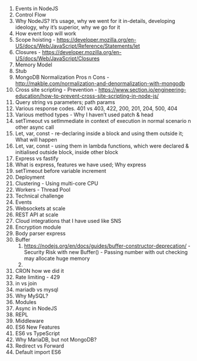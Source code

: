 1. Events in NodeJS
2. Control Flow
3. Why NodeJS? It’s usage, why we went for it in-details, developing ideology, why it’s superior, why we go for it
4. How event loop will work
5. Scope hoisting - https://developer.mozilla.org/en-US/docs/Web/JavaScript/Reference/Statements/let
6. Closures - https://developer.mozilla.org/en-US/docs/Web/JavaScript/Closures
7. Memory Model
8. Stub
9. MongoDB Normalization Pros n Cons - http://makble.com/normalization-and-denormalization-with-mongodb
10. Cross site scripting - Prevention - https://www.section.io/engineering-education/how-to-prevent-cross-site-scripting-in-node-js/
11. Query string vs parameters; path params
12. Various response codes. 401 vs 403, 422, 200, 201, 204, 500, 404
13. Various method types - Why I haven’t used patch & head
14. setTimeout vs setImmediate in context of execution in normal scenario n other async call
15. Let, var, const - re-declaring inside a block and using them outside it; What will happen
16. Let, var, const - using them in lambda functions, which were declared & initialised outside block, inside other block
17. Express vs fastify
18. What is express, features we have used; Why express
19. setTimeout before variable increment
20. Deployment
21. Clustering - Using multi-core CPU
22. Workers - Thread Pool
23. Technical challenge
24. Events
25. Websockets at scale
26. REST API at scale
27. Cloud integrations that I have used like SNS
28. Encryption module
29. Body parser express
30. Buffer
    1. https://nodejs.org/en/docs/guides/buffer-constructor-deprecation/ - Security Risk with new Buffer() - Passing number with out checking may allocate huge memory
    2. 
31. CRON how we did it
32. Rate limiting - 429
33. in vs join
34. mariadb vs mysql
35. Why MySQL?
36. Modules
37. Async in NodeJS
38. REPL
39. Middleware
40. ES6 New Features
41. ES6 vs TypeScript
42. Why MariaDB, but not MongoDB?
43. Redirect vs Forward
44. Default import ES6
